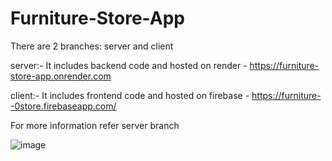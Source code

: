 # Furniture-Store-App


There are 2 branches: server and client

server:- It includes backend code and hosted on render - https://furniture-store-app.onrender.com

client:- It includes frontend code and hosted on firebase - https://furniture--0store.firebaseapp.com/

For more information refer server branch

![image](https://github.com/Adarsh-Khatri/Furniture-Store-App/assets/117830341/cb566686-6e7d-46f7-a16e-648e14fbf337)
